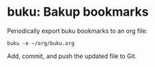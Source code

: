 # buku: Bakup bookmarks

Periodically export buku bookmarks to an org file:

`buku -e ~/org/buku.org`

Add, commit, and push the updated file to Git.

